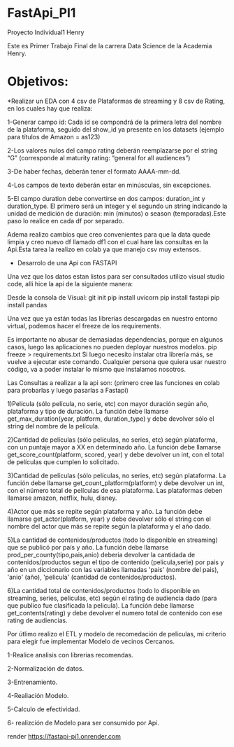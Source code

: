 # FastApi_PI1

Proyecto Individual1 Henry

Este es Primer Trabajo Final de la carrera Data Science de la Academia Henry.

#  Objetivos:

*Realizar un EDA con 4 csv de Plataformas de streaming y 8 csv de Rating, en los cuales hay que realiza:

  1-Generar campo id: Cada id se compondrá de la primera letra del nombre de la plataforma, seguido del show_id ya presente en los datasets (ejemplo para títulos de Amazon = as123)
  
  2-Los valores nulos del campo rating deberán reemplazarse por el string “G” (corresponde al maturity rating: “general for all audiences”)
  
  3-De haber fechas, deberán tener el formato AAAA-mm-dd.
  
  4-Los campos de texto deberán estar en minúsculas, sin excepciones.
  
  5-El campo duration debe convertirse en dos campos: duration_int y duration_type. El primero será un integer y el segundo un string indicando la unidad de medición de duración: min (minutos) o season (temporadas).Este paso lo realice en cada df por separado.

Adema realizo cambios que creo convenientes para que la data quede limpia y creo nuevo df llamado df1 con el cual hare las consultas en la Api.Esta tarea la realizo en colab ya que manejo csv muy extensos.
 
 * Desarrolo de una Api con FASTAPI
 
 Una vez que los datos estan listos para ser consultados utilizo visual studio code, alli hice la api de la siguiente manera:


Desde la consola de Visual:
git init
pip install uvicorn
pip install fastapi
pip install pandas

 Una vez que ya están todas las librerías descargadas en nuestro entorno virtual, podemos hacer el freeze de los requirements.
 
Es importante no abusar de demasiadas dependencias, porque en algunos casos, luego las aplicaciones no pueden deployar nuestros modelos.
pip freeze > requirements.txt
Si luego necesito instalar otra librería más, se vuelve a ejecutar este comando.
Cualquier persona que quiera usar nuestro código, va a poder instalar lo mismo que instalamos nosotros.

Las Consultas a realizar a la api son:
(primero cree las funciones en colab para probarlas y luego pasarlas a Fastapi)


1)Película (sólo película, no serie, etc) con mayor duración según año, plataforma y tipo de duración. La función debe llamarse get_max_duration(year, platform, duration_type) y debe devolver sólo el string del nombre de la película.

2)Cantidad de películas (sólo películas, no series, etc) según plataforma, con un puntaje mayor a XX en determinado año. La función debe llamarse get_score_count(platform, scored, year) y debe devolver un int, con el total de películas que cumplen lo solicitado.

3)Cantidad de películas (sólo películas, no series, etc) según plataforma. La función debe llamarse get_count_platform(platform) y debe devolver un int, con el número total de películas de esa plataforma. Las plataformas deben llamarse amazon, netflix, hulu, disney.

4)Actor que más se repite según plataforma y año. La función debe llamarse get_actor(platform, year) y debe devolver sólo el string con el nombre del actor que más se repite según la plataforma y el año dado.

5)La cantidad de contenidos/productos (todo lo disponible en streaming) que se publicó por país y año. La función debe llamarse prod_per_county(tipo,pais,anio) deberia devolver la cantidada de contenidos/productos segun el tipo de contenido (pelicula,serie) por pais y año en un diccionario con las variables llamadas 'pais' (nombre del pais), 'anio' (año), 'pelicula' (cantidad de contenidos/productos).

6)La cantidad total de contenidos/productos (todo lo disponible en streaming, series, peliculas, etc) según el rating de audiencia dado (para que publico fue clasificada la pelicula). La función debe llamarse get_contents(rating) y debe devolver el numero total de contenido con ese rating de audiencias.


Por útlimo realizo el ETL y modelo de recomedación de peliculas, mi criterio para elegir fue implementar Modelo de vecinos Cercanos.

1-Realice analisis con librerias recomendas.

2-Normalización de datos.

3-Entrenamiento.

4-Realiación Modelo.

5-Calculo de efectividad.

6- realizción de Modelo para ser consumido por Api.

render  https://fastapi-pi1.onrender.com 
